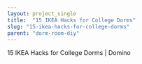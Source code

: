 ```yaml
---
layout: project_single
title:  "15 IKEA Hacks for College Dorms"
slug: "15-ikea-hacks-for-college-dorms"
parent: "dorm-room-diy"
---
```

15 IKEA Hacks for College Dorms | Domino